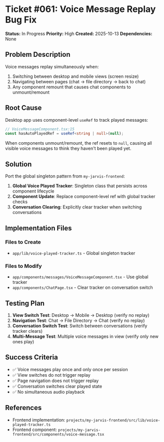# Ticket #061: Voice Message Replay Bug Fix

**Status:** In Progress
**Priority:** High
**Created:** 2025-10-13
**Dependencies:** None

## Problem Description

Voice messages replay simultaneously when:
1. Switching between desktop and mobile views (screen resize)
2. Navigating between pages (chat → file directory → back to chat)
3. Any component remount that causes chat components to unmount/remount

## Root Cause

Desktop app uses component-level `useRef` to track played messages:
```typescript
// VoiceMessageComponent.tsx:15
const hasAutoPlayedRef = useRef<string | null>(null);
```

When components unmount/remount, the ref resets to `null`, causing all visible voice messages to think they haven't been played yet.

## Solution

Port the global singleton pattern from `my-jarvis-frontend`:

1. **Global Voice Played Tracker**: Singleton class that persists across component lifecycle
2. **Component Update**: Replace component-level ref with global tracker checks
3. **Conversation Clearing**: Explicitly clear tracker when switching conversations

## Implementation Files

### Files to Create
- `app/lib/voice-played-tracker.ts` - Global singleton tracker

### Files to Modify
- `app/components/messages/VoiceMessageComponent.tsx` - Use global tracker
- `app/components/ChatPage.tsx` - Clear tracker on conversation switch

## Testing Plan

1. **View Switch Test**: Desktop → Mobile → Desktop (verify no replay)
2. **Navigation Test**: Chat → File Directory → Chat (verify no replay)
3. **Conversation Switch Test**: Switch between conversations (verify tracker clears)
4. **Multi-Message Test**: Multiple voice messages in view (verify only new ones play)

## Success Criteria

- ✅ Voice messages play once and only once per session
- ✅ View switches do not trigger replay
- ✅ Page navigation does not trigger replay
- ✅ Conversation switches clear played state
- ✅ No simultaneous audio playback

## References

- Frontend implementation: `projects/my-jarvis-frontend/src/lib/voice-played-tracker.ts`
- Frontend component: `projects/my-jarvis-frontend/src/components/voice-message.tsx`

